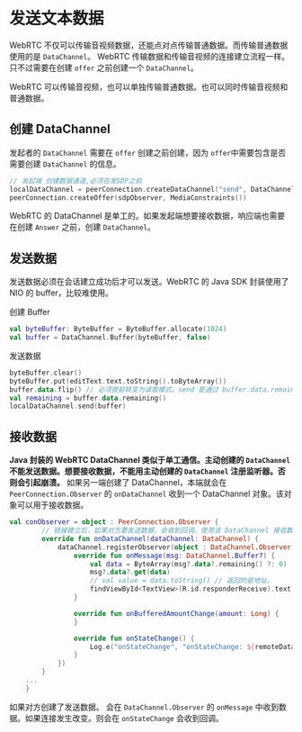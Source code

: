 # 发送文本数据

WebRTC 不仅可以传输音视频数据，还能点对点传输普通数据。而传输普通数据使用的是 `DataChannel`。 WebRTC 传输数据和传输音视频的连接建立流程一样。只不过需要在创建 `offer` 之前创建一个 `DataChannel`。


WebRTC 可以传输音视频，也可以单独传输普通数据。也可以同时传输音视频和普通数据。

## 创建 DataChannel

发起者的 `DataChannel` 需要在 `offer` 创建之前创建，因为 `offer`中需要包含是否需要创建 `DataChannel` 的信息。

```kotlin
// 发起端 创建数据通道,必须在发SDP之前
localDataChannel = peerConnection.createDataChannel("send", DataChannel.Init())
peerConnection.createOffer(sdpObserver, MediaConstraints())
```

WebRTC 的 DataChannel 是单工的。如果发起端想要接收数据，响应端也需要在创建 `Answer` 之前，创建 `DataChannel`。

## 发送数据

发送数据必须在会话建立成功后才可以发送。WebRTC 的 Java SDK 封装使用了 NIO 的 buffer，比较难使用。

创建 Buffer

```kotlin
val byteBuffer: ByteBuffer = ByteBuffer.allocate(1024)
val buffer = DataChannel.Buffer(byteBuffer, false)
```

发送数据

```kotlin
byteBuffer.clear()
byteBuffer.put(editText.text.toString().toByteArray())
buffer.data.flip() // 必须提前转变为读取模式。send 是通过 buffer.data.remaining() 获取数据大小的。
val remaining = buffer.data.remaining()
localDataChannel.send(buffer)
```

## 接收数据

**Java 封装的 WebRTC DataChannel 类似于单工通信。主动创建的 `DataChannel` 不能发送数据。想要接收数据，不能用主动创建的 `DataChannel` 注册监听器。否则会引起崩溃。** 如果另一端创建了 DataChannel，本端就会在 `PeerConnection.Observer` 的 `onDataChannel` 收到一个 DataChannel 对象。该对象可以用于接收数据。

```kotlin
val conObserver = object : PeerConnection.Observer {
        // 链接建立后，如果对方要发送数据，会收到回调。使用该 DataChannel 接收数据。
        override fun onDataChannel(dataChannel: DataChannel) {
            dataChannel.registerObserver(object : DataChannel.Observer {
                override fun onMessage(msg: DataChannel.Buffer?) {
                    val data = ByteArray(msg?.data?.remaining() ?: 0)
                    msg?.data?.get(data)
                    // val value = data.toString() // 返回的是地址。
                    findViewById<TextView>(R.id.responderReceive).text = String(data)
                }

                override fun onBufferedAmountChange(amount: Long) {
                }

                override fun onStateChange() {
                    Log.e("onStateChange", "onStateChange: ${remoteDataChannel.state()}")
                }
            })
        }
    ...
    }
```

如果对方创建了发送数据。 会在 `DataChannel.Observer` 的 `onMessage` 中收到数据。如果连接发生改变。则会在 `onStateChange` 会收到回调。
